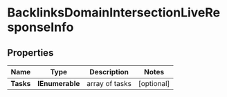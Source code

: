 # BacklinksDomainIntersectionLiveResponseInfo


## Properties

| Name | Type | Description | Notes |
|------------ | ------------- | ------------- | -------------|
**Tasks** | **IEnumerable<BacklinksDomainIntersectionLiveTaskInfo>** | array of tasks |[optional]|
